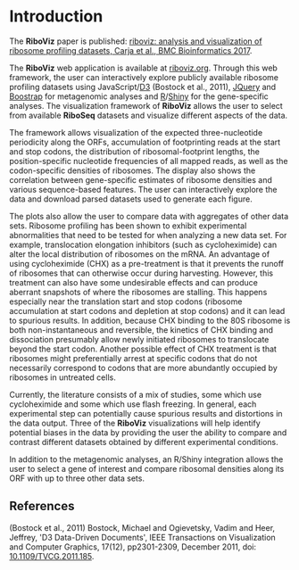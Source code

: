 # Introduction

The **RiboViz** paper is published: [riboviz: analysis and visualization of ribosome profiling datasets, Carja et al., BMC Bioinformatics 2017](https://doi.org/10.1186/s12859-017-1873-8).

The **RiboViz** web application is available at [riboviz.org](https://riboviz.org). Through this web framework, the user can interactively explore publicly available ribosome profiling datasets using JavaScript/[D3](https://d3js.org/) (Bostock et al., 2011), [JQuery](http://jquery.com) and [Boostrap](http://getbootstrap.com) for metagenomic analyses and [R](https://www.r-project.org/)/[Shiny](https://shiny.rstudio.com/) for the gene-specific analyses. The visualization framework of **RiboViz** allows the user to select from available **RiboSeq** datasets and visualize different aspects of the data.  

The framework allows visualization of the expected three-nucleotide periodicity along the ORFs, accumulation of footprinting reads at the start and stop codons, the distribution of ribosomal-footprint lengths,  the position-specific nucleotide frequencies of all mapped reads, as well as the codon-specific densities of ribosomes. The display also shows the correlation between gene-specific estimates of ribosome densities and various sequence-based features. The user can interactively explore the data and download parsed datasets used to generate each figure. 

The plots also allow the user to compare data with aggregates of other data sets. Ribosome profiling has been shown to exhibit experimental abnormalities that need to be tested for when analyzing a new data set. For example, translocation elongation inhibitors (such as cycloheximide) can alter the local distribution of ribosomes on the mRNA. An advantage of using cycloheximide (CHX) as a  pre-treatment is that it prevents the runoff of ribosomes that can otherwise occur during harvesting. However, this treatment can also have some undesirable effects and can produce aberrant snapshots of where the ribosomes are stalling. This happens especially near the translation start and stop codons (ribosome accumulation at start codons and depletion at stop codons) and it can lead to spurious results. In addition, because CHX binding to the 80S ribosome is both non-instantaneous and reversible, the kinetics of CHX binding and dissociation presumably allow newly initiated ribosomes to translocate beyond the start codon. Another possible effect of CHX treatment is that ribosomes might preferentially arrest at specific codons that do not necessarily correspond to codons that are more abundantly occupied by ribosomes in untreated cells. 

Currently, the literature consists of a mix of studies, some which use cycloheximide and some which use flash freezing. In general, each experimental step can potentially cause spurious results and distortions in the data output. Three of the **RiboViz** visualizations will help identify potential biases in the data by providing the user the ability to compare and contrast different datasets obtained by different experimental conditions.

In addition to the metagenomic analyses, an R/Shiny integration allows the user to select a gene of interest and compare ribosomal densities along its ORF with up to three other data sets. 

## References

(Bostock et al., 2011) Bostock, Michael and Ogievetsky, Vadim and Heer, Jeffrey, 'D3 Data-Driven Documents', IEEE Transactions on Visualization and Computer Graphics, 17(12), pp2301-2309, December 2011, doi: [10.1109/TVCG.2011.185](http://dx.doi.org/10.1109/TVCG.2011.185).
